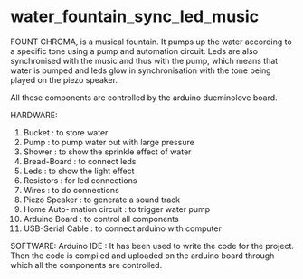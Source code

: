 # water_fountain_sync_led_music

FOUNT CHROMA, is a musical fountain. It pumps up the water according to a specific tone using a pump and automation circuit. Leds are also synchronised with the music and thus with the pump, which means that water is pumped and leds glow in synchronisation with the tone being played on the piezo speaker.

All these components are controlled by the arduino dueminolove board. 

HARDWARE:
1.	Bucket               : to store water
2.	Pump                 : to pump water out with large pressure
3.	Shower              : to show the sprinkle effect of water
4.	Bread-Board      : to connect leds
5.	Leds                   : to show the light effect
6.	Resistors            : for led connections
7.	Wires                 : to do connections
8.	Piezo Speaker    : to generate a sound track
9.	Home Auto-
mation circuit    : to trigger water pump
   10. Arduino Board   : to control all components
   11. USB-Serial 
        Cable                  : to connect arduino with computer
 

SOFTWARE:
Arduino IDE : It has been used to write the code for the project. Then the code is compiled and uploaded on the arduino board through which all the components are controlled.
